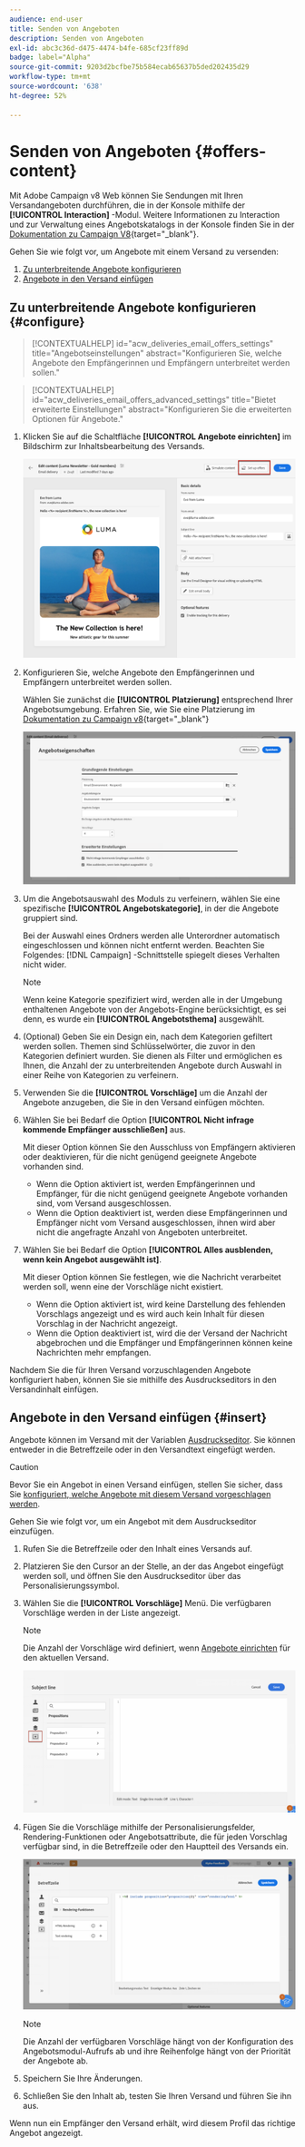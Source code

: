 ```yaml
---
audience: end-user
title: Senden von Angeboten
description: Senden von Angeboten
exl-id: abc3c36d-d475-4474-b4fe-685cf23ff89d
badge: label="Alpha"
source-git-commit: 9203d2bcfbe75b584ecab65637b5ded202435d29
workflow-type: tm+mt
source-wordcount: '638'
ht-degree: 52%

---
```



# Senden von Angeboten {#offers-content}

Mit Adobe Campaign v8 Web können Sie Sendungen mit Ihren Versandangeboten durchführen, die in der Konsole mithilfe der **[!UICONTROL Interaction]** -Modul. Weitere Informationen zu Interaction und zur Verwaltung eines Angebotskatalogs in der Konsole finden Sie in der [Dokumentation zu Campaign V8](https://experienceleague.adobe.com/docs/campaign/campaign-v8/offers/interaction.html?lang=de){target="_blank"}.

Gehen Sie wie folgt vor, um Angebote mit einem Versand zu versenden:

1. [Zu unterbreitende Angebote konfigurieren](#configure)
1. [Angebote in den Versand einfügen](#insert)

## Zu unterbreitende Angebote konfigurieren {#configure}

>[!CONTEXTUALHELP]
>id="acw_deliveries_email_offers_settings"
>title="Angebotseinstellungen"
>abstract="Konfigurieren Sie, welche Angebote den Empfängerinnen und Empfängern unterbreitet werden sollen."

>[!CONTEXTUALHELP]
>id="acw_deliveries_email_offers_advanced_settings"
>title="Bietet erweiterte Einstellungen"
>abstract="Konfigurieren Sie die erweiterten Optionen für Angebote."

1. Klicken Sie auf die Schaltfläche **[!UICONTROL Angebote einrichten]** im Bildschirm zur Inhaltsbearbeitung des Versands.

   ![](assets/setup-offers.png)

1. Konfigurieren Sie, welche Angebote den Empfängerinnen und Empfängern unterbreitet werden sollen.

   Wählen Sie zunächst die **[!UICONTROL Platzierung]** entsprechend Ihrer Angebotsumgebung. Erfahren Sie, wie Sie eine Platzierung im [Dokumentation zu Campaign v8](https://experienceleague.adobe.com/docs/campaign/campaign-v8/offers/interaction-settings/interaction-offer-spaces.html){target="_blank"}

   ![](assets/create-content-offers.png)

1. Um die Angebotsauswahl des Moduls zu verfeinern, wählen Sie eine spezifische **[!UICONTROL Angebotskategorie]**, in der die Angebote gruppiert sind.

   Bei der Auswahl eines Ordners werden alle Unterordner automatisch eingeschlossen und können nicht entfernt werden. Beachten Sie Folgendes: [!DNL Campaign] -Schnittstelle spiegelt dieses Verhalten nicht wider.

   >[!NOTE]
   >
   >Wenn keine Kategorie spezifiziert wird, werden alle in der Umgebung enthaltenen Angebote von der Angebots-Engine berücksichtigt, es sei denn, es wurde ein **[!UICONTROL Angebotsthema]** ausgewählt.

1. (Optional) Geben Sie ein Design ein, nach dem Kategorien gefiltert werden sollen. Themen sind Schlüsselwörter, die zuvor in den Kategorien definiert wurden. Sie dienen als Filter und ermöglichen es Ihnen, die Anzahl der zu unterbreitenden Angebote durch Auswahl in einer Reihe von Kategorien zu verfeinern.

1. Verwenden Sie die **[!UICONTROL Vorschläge]** um die Anzahl der Angebote anzugeben, die Sie in den Versand einfügen möchten.

1. Wählen Sie bei Bedarf die Option **[!UICONTROL Nicht infrage kommende Empfänger ausschließen]** aus.

   Mit dieser Option können Sie den Ausschluss von Empfängern aktivieren oder deaktivieren, für die nicht genügend geeignete Angebote vorhanden sind.

   * Wenn die Option aktiviert ist, werden Empfängerinnen und Empfänger, für die nicht genügend geeignete Angebote vorhanden sind, vom Versand ausgeschlossen.
   * Wenn die Option deaktiviert ist, werden diese Empfängerinnen und Empfänger nicht vom Versand ausgeschlossen, ihnen wird aber nicht die angefragte Anzahl von Angeboten unterbreitet.

1. Wählen Sie bei Bedarf die Option **[!UICONTROL Alles ausblenden, wenn kein Angebot ausgewählt ist]**.

   Mit dieser Option können Sie festlegen, wie die Nachricht verarbeitet werden soll, wenn eine der Vorschläge nicht existiert.

   * Wenn die Option aktiviert ist, wird keine Darstellung des fehlenden Vorschlags angezeigt und es wird auch kein Inhalt für diesen Vorschlag in der Nachricht angezeigt.
   * Wenn die Option deaktiviert ist, wird die der Versand der Nachricht abgebrochen und die Empfänger und Empfängerinnen können keine Nachrichten mehr empfangen.

Nachdem Sie die für Ihren Versand vorzuschlagenden Angebote konfiguriert haben, können Sie sie mithilfe des Ausdruckseditors in den Versandinhalt einfügen.

## Angebote in den Versand einfügen {#insert}

Angebote können im Versand mit der Variablen [Ausdruckseditor](../personalization/gs-personalization.md#access). Sie können entweder in die Betreffzeile oder in den Versandtext eingefügt werden.

>[!CAUTION]
>
>Bevor Sie ein Angebot in einen Versand einfügen, stellen Sie sicher, dass Sie [konfiguriert, welche Angebote mit diesem Versand vorgeschlagen werden](#configure).

Gehen Sie wie folgt vor, um ein Angebot mit dem Ausdruckseditor einzufügen.

1. Rufen Sie die Betreffzeile oder den Inhalt eines Versands auf.

1. Platzieren Sie den Cursor an der Stelle, an der das Angebot eingefügt werden soll, und öffnen Sie den Ausdruckseditor über das Personalisierungssymbol.

1. Wählen Sie die **[!UICONTROL Vorschläge]** Menü. Die verfügbaren Vorschläge werden in der Liste angezeigt.

   >[!NOTE]
   >
   >Die Anzahl der Vorschläge wird definiert, wenn [Angebote einrichten](#configure) für den aktuellen Versand.

   ![](assets/offer-insertion.png)

1. Fügen Sie die Vorschläge mithilfe der Personalisierungsfelder, Rendering-Funktionen oder Angebotsattribute, die für jeden Vorschlag verfügbar sind, in die Betreffzeile oder den Hauptteil des Versands ein.

   ![](assets/offer-inserted.png)

   >[!NOTE]
   >
   >Die Anzahl der verfügbaren Vorschläge hängt von der Konfiguration des Angebotsmodul-Aufrufs ab und ihre Reihenfolge hängt von der Priorität der Angebote ab.

1. Speichern Sie Ihre Änderungen.

1. Schließen Sie den Inhalt ab, testen Sie Ihren Versand und führen Sie ihn aus.

Wenn nun ein Empfänger den Versand erhält, wird diesem Profil das richtige Angebot angezeigt.
